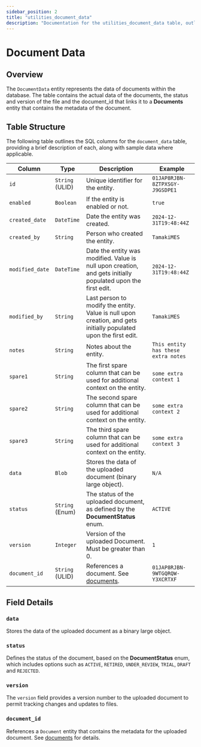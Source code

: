 ```yaml
---
sidebar_position: 2
title: "utilities_document_data"
description: "Documentation for the utilities_document_data table, outlining its columns and structure."
---
```


# Document Data

## Overview

The `DocumentData` entity represents the data of documents within the database. The table contains the actual data
of the documents, the status and version of the file and the document_id that links it to a **Documents** entity
that contains the metadata of the document.

## Table Structure

The following table outlines the SQL columns for the `document_data` table, providing a brief description of each,
along with sample data where applicable.

| Column          | Type            | Description                                                                                                      | Example                             |
|-----------------|-----------------|------------------------------------------------------------------------------------------------------------------|-------------------------------------|
| `id`            | `String` (ULID) | Unique identifier for the entity.                                                                                | `01JAP8RJBN-8ZTPXSGY-J9GSDPE1`      |
| `enabled`       | `Boolean`       | If the entity is enabled or not.                                                                                 | `true`                              |
| `created_date`  | `DateTime`      | Date the entity was created.                                                                                     | `2024-12-31T19:48:44Z`              |
| `created_by`    | `String`        | Person who created the entity.                                                                                   | `TamakiMES`                         |
| `modified_date` | `DateTime`      | Date the entity was modified. Value is null upon creation, and gets initially populated upon the first edit.     | `2024-12-31T19:48:44Z`              |
| `modified_by`   | `String`        | Last person to modify the entity. Value is null upon creation, and gets initially populated upon the first edit. | `TamakiMES`                         |
| `notes`         | `String`        | Notes about the entity.                                                                                          | `This entity has these extra notes` |
| `spare1`        | `String`        | The first spare column that can be used for additional context on the entity.                                    | `some extra context 1`              |
| `spare2`        | `String`        | The second spare column that can be used for additional context on the entity.                                   | `some extra context 2`              |
| `spare3`        | `String`        | The third spare column that can be used for additional context on the entity.                                    | `some extra context 3`              |
| `data`          | `Blob`          | Stores the data of the uploaded document (binary large object).                                                  | `N/A`                               |
| `status`        | `String` (Enum) | The status of the uploaded document, as defined by the **DocumentStatus** enum.                                  | `ACTIVE`                            |
| `version`       | `Integer`       | Version of the uploaded Document. Must be greater than 0.                                                        | `1`                                 |
| `document_id`   | `String` (ULID) | References a document. See [documents](../../utility-models/document-model/documents).                           | `01JAP8RJBN-9WTGQRQW-Y3XCRTXF`      |

## Field Details

### `data`

Stores the data of the uploaded document as a binary large object.

### `status`

Defines the status of the document, based on the **DocumentStatus** enum, which includes options
such as `ACTIVE`, `RETIRED`, `UNDER_REVIEW`, `TRIAL`, `DRAFT` and `REJECTED`.

### `version`

The `version` field provides a version number to the uploaded document to permit tracking changes
and updates to files.

### `document_id`

References a `Document` entity that contains the metadata for the uploaded document.
See [documents](../../utility-models/document-model/documents) for details.
